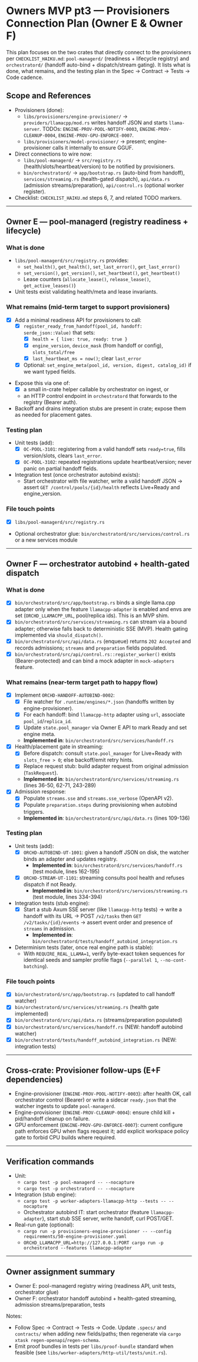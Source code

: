 # Owners MVP pt3 — Provisioners Connection Plan (Owner E & Owner F)

This plan focuses on the two crates that directly connect to the provisioners per `CHECKLIST_HAIKU.md`: `pool-managerd/` (readiness + lifecycle registry) and `orchestratord/` (handoff auto-bind + dispatch/stream gating). It lists what is done, what remains, and the testing plan in the Spec → Contract → Tests → Code cadence.

## Scope and References

- Provisioners (done):
  - `libs/provisioners/engine-provisioner/` → `providers/llamacpp/mod.rs` writes handoff JSON and starts `llama-server`. TODOs: `ENGINE-PROV-POOL-NOTIFY-0003`, `ENGINE-PROV-CLEANUP-0004`, `ENGINE-PROV-GPU-ENFORCE-0007`.
  - `libs/provisioners/model-provisioner/` → present; engine-provisioner calls it internally to ensure GGUF.
- Direct connections to wire now:
  - `libs/pool-managerd/` → `src/registry.rs` (health/slots/heartbeat/version) to be notified by provisioners.
  - `bin/orchestratord/` → `app/bootstrap.rs` (auto-bind from handoff), `services/streaming.rs` (health-gated dispatch), `api/data.rs` (admission streams/preparation), `api/control.rs` (optional worker register).
- Checklist: `CHECKLIST_HAIKU.md` steps 6, 7, and related TODO markers.

---

## Owner E — pool-managerd (registry readiness + lifecycle)

### What is done

- `libs/pool-managerd/src/registry.rs` provides:
  - `set_health()`, `get_health()`, `set_last_error()`, `get_last_error()`
  - `set_version()`, `get_version()`, `set_heartbeat()`, `get_heartbeat()`
  - Lease counters (`allocate_lease()`, `release_lease()`, `get_active_leases()`)
- Unit tests exist validating health/meta and lease invariants.

### What remains (mid-term target to support provisioners)

- [x] Add a minimal readiness API for provisioners to call:
  - [x] `register_ready_from_handoff(pool_id, handoff: serde_json::Value)` that sets:
    - [x] `health = { live: true, ready: true }`
    - [x] `engine_version`, `device_mask` (from handoff or config), `slots_total/free`
    - [x] `last_heartbeat_ms = now()`; clear `last_error`
  - [x] Optional: `set_engine_meta(pool_id, version, digest, catalog_id)` if we want typed fields.
- Expose this via one of:
  - [x] a small in-crate helper callable by orchestrator on ingest, or
  - an HTTP control endpoint in `orchestratord` that forwards to the registry (Bearer auth).
- Backoff and drains integration stubs are present in crate; expose them as needed for placement gates.

### Testing plan

- Unit tests (add):
  - [x] `OC-POOL-3101`: registering from a valid handoff sets `ready=true`, fills version/slots, clears `last_error`.
  - [x] `OC-POOL-3102`: repeated registrations update heartbeat/version; never panic on partial handoff fields.
- Integration test (once orchestrator autobind exists):
  - Start orchestrator with file watcher, write a valid handoff JSON → assert `GET /control/pools/{id}/health` reflects Live+Ready and engine_version.

### File touch points

- [x] `libs/pool-managerd/src/registry.rs`
- Optional orchestrator glue: `bin/orchestratord/src/services/control.rs` or a new services module

---

## Owner F — orchestrator autobind + health-gated dispatch

### What is done

- [x] `bin/orchestratord/src/app/bootstrap.rs` binds a single llama.cpp adapter only when the feature `llamacpp-adapter` is enabled and envs are set (`ORCHD_LLAMACPP_URL`, pool/replica ids). This is an MVP shim.
- [x] `bin/orchestratord/src/services/streaming.rs` can stream via a bound adapter; otherwise falls back to deterministic SSE (MVP). Health gating implemented via `should_dispatch()`.
- [x] `bin/orchestratord/src/api/data.rs` (enqueue) returns `202 Accepted` and records admissions; `streams` and `preparation` fields populated.
- [x] `bin/orchestratord/src/api/control.rs::register_worker()` exists (Bearer-protected) and can bind a mock adapter in `mock-adapters` feature.

### What remains (near-term target path to happy flow)

- [x] Implement `ORCHD-HANDOFF-AUTOBIND-0002`:
  - [x] File watcher for `.runtime/engines/*.json` (handoffs written by engine-provisioner).
  - [x] For each handoff: bind `llamacpp-http` adapter using `url`, associate `pool_id`/`replica_id`.
  - [x] Update `state.pool_manager` via Owner E API to mark Ready and set engine meta.
  - **Implemented in**: `bin/orchestratord/src/services/handoff.rs`
- [x] Health/placement gate in streaming:
  - [x] Before dispatch: consult `state.pool_manager` for Live+Ready with `slots_free > 0`; else backoff/emit retry hints.
  - [x] Replace request stub: build adapter request from original admission (`TaskRequest`).
  - **Implemented in**: `bin/orchestratord/src/services/streaming.rs` (lines 36-50, 62-71, 243-289)
- [x] Admission response:
  - [x] Populate `streams.sse` and `streams.sse_verbose` (OpenAPI v2).
  - [x] Populate `preparation.steps` during provisioning when autobind triggers.
  - **Implemented in**: `bin/orchestratord/src/api/data.rs` (lines 109-136)

### Testing plan

- Unit tests (add):
  - [x] `ORCHD-AUTOBIND-UT-1001`: given a handoff JSON on disk, the watcher binds an adapter and updates registry.
    - **Implemented in**: `bin/orchestratord/src/services/handoff.rs` (test module, lines 162-195)
  - [x] `ORCHD-STREAM-UT-1101`: streaming consults pool health and refuses dispatch if not Ready.
    - **Implemented in**: `bin/orchestratord/src/services/streaming.rs` (test module, lines 334-394)
- Integration tests (stub engine):
  - [x] Start a stub Axum SSE server (like `llamacpp-http` tests) → write a handoff with its URL → POST `/v2/tasks` then `GET /v2/tasks/{id}/events` → assert event order and presence of `streams` in admission.
    - **Implemented in**: `bin/orchestratord/tests/handoff_autobind_integration.rs`
- Determinism tests (later, once real engine path is stable):
  - With `REQUIRE_REAL_LLAMA=1`, verify byte-exact token sequences for identical seeds and sampler profile flags (`--parallel 1`, `--no-cont-batching`).

### File touch points

- [x] `bin/orchestratord/src/app/bootstrap.rs` (updated to call handoff watcher)
- [x] `bin/orchestratord/src/services/streaming.rs` (health gate implemented)
- [x] `bin/orchestratord/src/api/data.rs` (streams/preparation populated)
- [x] `bin/orchestratord/src/services/handoff.rs` (NEW: handoff autobind watcher)
- [x] `bin/orchestratord/tests/handoff_autobind_integration.rs` (NEW: integration tests)

---

## Cross-crate: Provisioner follow-ups (E+F dependencies)

- Engine-provisioner (`ENGINE-PROV-POOL-NOTIFY-0003`): after health OK, call orchestrator control (Bearer) or write a sidecar `ready.json` that the watcher ingests to update `pool-managerd`.
- Engine-provisioner (`ENGINE-PROV-CLEANUP-0004`): ensure child kill + pid/handoff cleanup on failure.
- GPU enforcement (`ENGINE-PROV-GPU-ENFORCE-0007`): current configure path enforces GPU when flags request it; add explicit workspace policy gate to forbid CPU builds where required.

---

## Verification commands

- Unit:
  - `cargo test -p pool-managerd -- --nocapture`
  - `cargo test -p orchestratord -- --nocapture`
- Integration (stub engine):
  - `cargo test -p worker-adapters-llamacpp-http --tests -- --nocapture`
  - Orchestrator autobind IT: start orchestrator (feature `llamacpp-adapter`), start stub SSE server, write handoff, curl POST/GET.
- Real-run gate (optional):
  - `cargo run -p provisioners-engine-provisioner -- --config requirements/50-engine-provisioner.yaml`
  - `ORCHD_LLAMACPP_URL=http://127.0.0.1:PORT cargo run -p orchestratord --features llamacpp-adapter`

---

## Owner assignment summary

- Owner E: pool-managerd registry wiring (readiness API, unit tests, orchestrator glue)
- Owner F: orchestrator handoff autobind + health-gated streaming, admission streams/preparation, tests

Notes:

- Follow Spec → Contract → Tests → Code. Update `.specs/` and `contracts/` when adding new fields/paths; then regenerate via `cargo xtask regen-openapi`/`regen-schema`.
- Emit proof bundles in tests per `libs/proof-bundle` standard when feasible (see `libs/worker-adapters/http-util/tests/unit.rs`).
